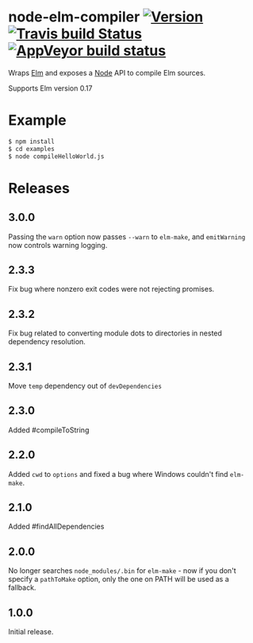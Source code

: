 # node-elm-compiler [![Version](https://img.shields.io/npm/v/node-elm-compiler.svg)](https://www.npmjs.com/package/node-elm-compiler) [![Travis build Status](https://travis-ci.org/rtfeldman/node-elm-compiler.svg?branch=master)](http://travis-ci.org/rtfeldman/node-elm-compiler) [![AppVeyor build status](https://ci.appveyor.com/api/projects/status/xv83jcomgb81i1iu/branch/master?svg=true)](https://ci.appveyor.com/project/rtfeldman/node-elm-compiler/branch/master)

Wraps [Elm](https://elm-lang.org) and exposes a [Node](https://nodejs.org) API to compile Elm sources.

Supports Elm version 0.17

# Example

```bash
$ npm install
$ cd examples
$ node compileHelloWorld.js
```

# Releases

## 3.0.0

Passing the `warn` option now passes `--warn` to `elm-make`, and `emitWarning` now controls warning logging.

## 2.3.3

Fix bug where nonzero exit codes were not rejecting promises.

## 2.3.2

Fix bug related to converting module dots to directories in nested dependency
resolution.

## 2.3.1

Move `temp` dependency out of `devDependencies`

## 2.3.0

Added #compileToString

## 2.2.0

Added `cwd` to `options` and fixed a bug where Windows couldn't find `elm-make`.

## 2.1.0

Added #findAllDependencies

## 2.0.0

No longer searches `node_modules/.bin` for `elm-make` - now if you don't specify
a `pathToMake` option, only the one on PATH will be used as a fallback.

## 1.0.0

Initial release.
